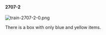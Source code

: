 #### 2707-2
![train-2707-2-0.png](https://github.com/lil-lab/nlvr/raw/master/nlvr/train/images/33/train-2707-2-0.png "train-2707-2-0.png")

There is a box with only blue and yellow items.